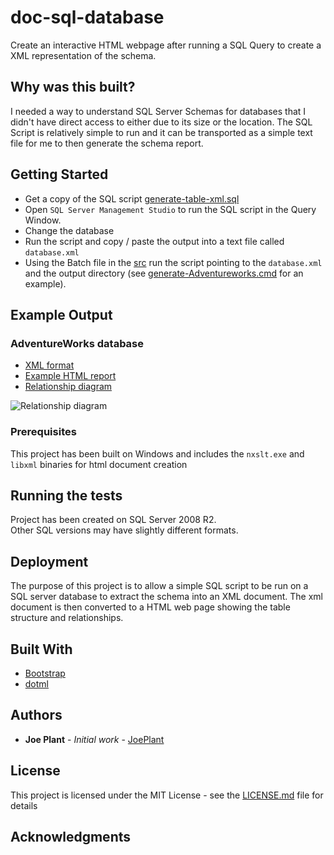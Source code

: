 # doc-sql-database

Create an interactive HTML webpage after running a SQL Query to create a XML representation of the schema.

## Why was this built?

I needed a way to understand SQL Server Schemas for databases that I didn't have direct access to either due to its size or the location.
The SQL Script is relatively simple to run and it can be transported as a simple text file for me to then generate the schema report.


## Getting Started

* Get a copy of the SQL script [generate-table-xml.sql](src/SQL/generate-table-xml.sql)
* Open ```SQL Server Management Studio``` to run the SQL script in the Query Window.
* Change the database 
* Run the script and copy / paste the output into a text file called ```database.xml```
* Using the Batch file in the [src](/src) run the script pointing to the ```database.xml``` and the output directory (see [generate-Adventureworks.cmd](src/generate-Adventureworks.cmd) for an example).

## Example Output

### AdventureWorks database

* [XML format](https://joeplant.github.io/doc-sql-database/doc/AdventureWorks.Tables.xml)
* [Example HTML report](https://joeplant.github.io/doc-sql-database/doc/AdventureWorks/index.html)
* [Relationship diagram](https://joeplant.github.io/doc-sql-database/doc/AdventureWorks/Graphs/db_AdventureWorks2008R2.png)

![Relationship diagram](https://joeplant.github.io/doc-sql-database/doc/AdventureWorks/Graphs/db_AdventureWorks2008R2.png "Relationship Diagram")

### Prerequisites

This project has been built on Windows and includes the ```nxslt.exe``` and ```libxml``` binaries for html document creation


## Running the tests

Project has been created on SQL Server 2008 R2.  
Other SQL versions may have slightly different formats.

## Deployment

The purpose of this project is to allow a simple SQL script to be run on a SQL server database to extract the schema into an XML document.
The xml document is then converted to a HTML web page showing the table structure and relationships. 

## Built With

* [Bootstrap](https://getbootstrap.com/docs/3.3/)
* [dotml](http://www.martin-loetzsch.de/DOTML/)

## Authors

* **Joe Plant** - *Initial work* - [JoePlant](https://github.com/JoePlant)

## License

This project is licensed under the MIT License - see the [LICENSE.md](LICENSE.md) file for details

## Acknowledgments

